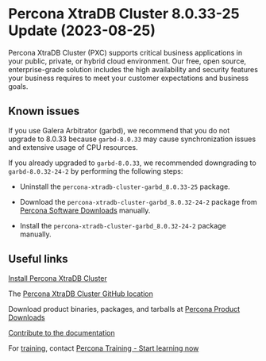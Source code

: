 # Percona XtraDB Cluster 8.0.33-25 Update (2023-08-25)

Percona XtraDB Cluster (PXC) supports critical business applications in your public, private, or hybrid cloud environment. Our free, open source, enterprise-grade solution includes the high availability and security features your business requires to meet your customer expectations and business goals.

## Known issues

If you use Galera Arbitrator (garbd), we recommend that you do not upgrade to 8.0.33 because `garbd-8.0.33` may cause synchronization issues and extensive usage of CPU resources.

If you already upgraded to `garbd-8.0.33`, we recommended downgrading to `garbd-8.0.32-24-2` by performing the following steps:

* Uninstall the `percona-xtradb-cluster-garbd_8.0.33-25` package.

* Download the `percona-xtradb-cluster-garbd_8.0.32-24-2` package from [Percona Software Downloads](https://www.percona.com/downloads) manually.

* Install the `percona-xtradb-cluster-garbd_8.0.32-24-2` package manually.

## Useful links

[Install Percona XtraDB Cluster](https://docs.percona.com/percona-xtradb-cluster/8.0/install-index.html)

The [Percona XtraDB Cluster GitHub location](https://github.com/percona/percona-xtradb-cluster)

Download product binaries, packages, and tarballs at [Percona Product Downloads](https://www.percona.com/downloads)

[Contribute to the documentation](https://github.com/percona/pxc-docs/blob/8.0/contributing.md)

For [training](https://www.percona.com/training), contact [Percona Training - Start learning now](https://learn.percona.com/contact-me)
